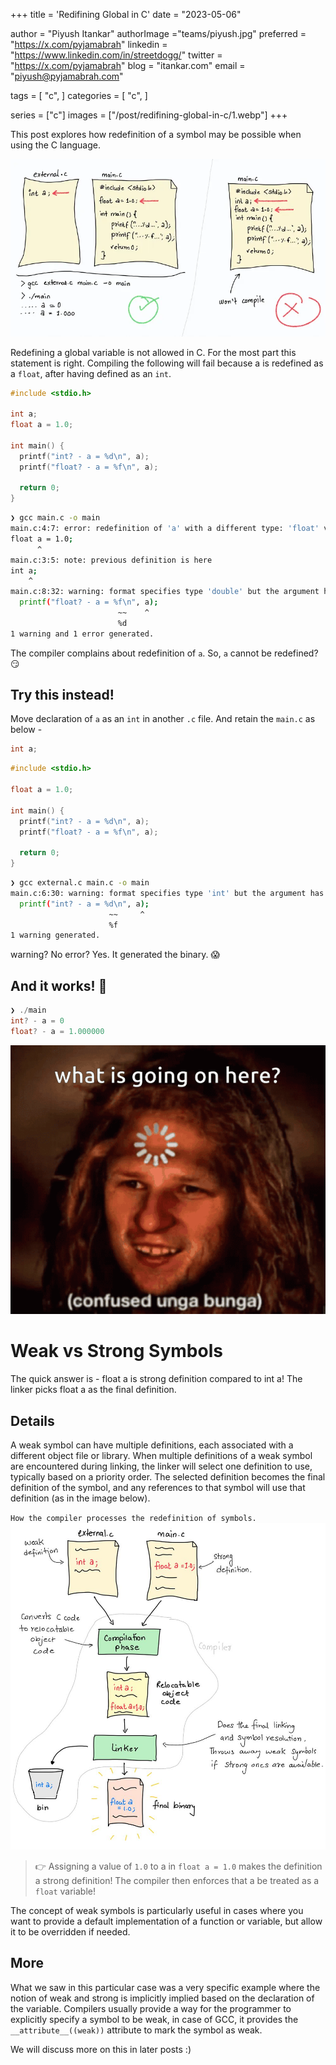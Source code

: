 +++
title = 'Redifining Global in C'
date = "2023-05-06"

author = "Piyush Itankar"
authorImage ="teams/piyush.jpg"
preferred = "https://x.com/pyjamabrah"
linkedin = "https://www.linkedin.com/in/streetdogg/"
twitter = "https://x.com/pyjamabrah"
blog = "itankar.com"
email = "piyush@pyjamabrah.com"

tags = [
    "c",
]
categories = [
    "c",
]

series = ["c"]
images = ["/post/redifining-global-in-c/1.webp"]
+++

This post explores how redefinition of a symbol may be possible when using the C language.
<!--more-->

![](1.webp)

Redefining a global variable is not allowed in C. For the most part this statement is right. Compiling the following will fail because a is redefined as a `float`, after having defined as an `int`.

```c { title="main.c" verbatim=false}
#include <stdio.h>

int a;
float a = 1.0;

int main() {
  printf("int? - a = %d\n", a);
  printf("float? - a = %f\n", a);

  return 0;
}
```

```bash { title="output of the compiler" verbatim=false}
❯ gcc main.c -o main
main.c:4:7: error: redefinition of 'a' with a different type: 'float' vs 'int'
float a = 1.0;
      ^
main.c:3:5: note: previous definition is here
int a;
    ^
main.c:8:32: warning: format specifies type 'double' but the argument has type 'int' [-Wformat]
  printf("float? - a = %f\n", a);
                        ~~    ^
                        %d
1 warning and 1 error generated.
```

The compiler complains about redefinition of `a`. So, `a` cannot be redefined? 😏

## Try this instead!

Move declaration of `a` as an `int` in another `.c` file. And retain the `main.c` as below -

```c { title="external.c" verbatim=false}
int a;
```

```c { title="main.c" verbatim=false}
#include <stdio.h>

float a = 1.0;

int main() {
  printf("int? - a = %d\n", a);
  printf("float? - a = %f\n", a);

  return 0;
}
```
```bash { title="compiling both files" verbatim=false}
❯ gcc external.c main.c -o main
main.c:6:30: warning: format specifies type 'int' but the argument has type 'float' [-Wformat]
  printf("int? - a = %d\n", a);
                      ~~     ^
                      %f
1 warning generated.
```
warning? No error? Yes. It generated the binary. 😱

## And it works! 🤯

```c { title="output on executing the binary" verbatim=false}
❯ ./main
int? - a = 0
float? - a = 1.000000
```

![](2.gif)

# Weak vs Strong Symbols

The quick answer is - float a is strong definition compared to int a! The linker picks float a as the final definition.

## Details

A weak symbol can have multiple definitions, each associated with a different object file or library. When multiple definitions of a weak symbol are encountered during linking, the linker will select one definition to use, typically based on a priority order. The selected definition becomes the final definition of the symbol, and any references to that symbol will use that definition (as in the image below).

`How the compiler processes the redefinition of symbols.`
![](3.jpg "fig 1. At the linking stage, the linker picks the strong symbol and discards the weaker one. A definition with assignment is considered stronger.")

> 👉 Assigning a value of `1.0` to a in `float a = 1.0` makes the definition a strong definition! The compiler then enforces that a be treated as a `float` variable!

The concept of weak symbols is particularly useful in cases where you want to provide a default implementation of a function or variable, but allow it to be overridden if needed.

## More

What we saw in this particular case was a very specific example where the notion of weak and strong is implicitly implied based on the declaration of the variable. Compilers usually provide a way for the programmer to explicitly specify a symbol to be weak, in case of GCC, it provides the `__attribute__((weak))` attribute to mark the symbol as weak.

We will discuss more on this in later posts :)
